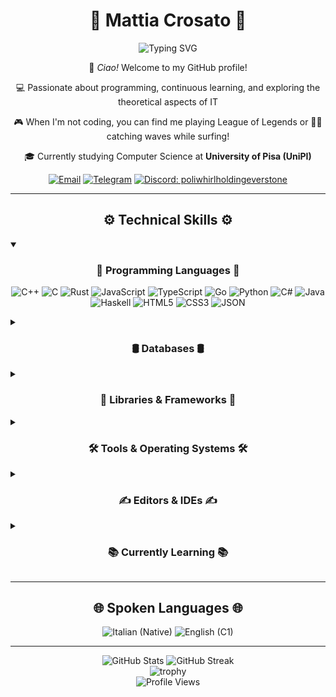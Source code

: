 <h1 align="center">🌟 <strong>Mattia Crosato</strong> 🌟</h1>

<div align="center">
  <img src="https://readme-typing-svg.herokuapp.com?font=Fira+Code&pause=1000&color=D4A373&center=true&vCenter=true&width=435&lines=Web+Developer;Computer+Science+Student;Passionate+Programmer;Continuous+Learner" alt="Typing SVG" />
</div>

<div align="center">
  <p>👋 <em>Ciao!</em> Welcome to my GitHub profile!</p>
  <p>💻 Passionate about programming, continuous learning, and exploring the theoretical aspects of IT</p> 
  <p>🎮 When I'm not coding, you can find me playing League of Legends or 🏄‍♂️ catching waves while surfing!</p>
  <p>🎓 Currently studying Computer Science at <strong>University of Pisa (UniPI)</strong></p>
  
  <a href="mailto:mattia.crosato@gmail.com"><img src="https://img.shields.io/badge/Email-D4A373?style=for-the-badge&logo=gmail&logoColor=white" alt="Email" /></a>
  <a href="https://t.me/Poliwhirl"><img src="https://img.shields.io/badge/Telegram-D4A373?style=for-the-badge&logo=telegram&logoColor=white" alt="Telegram" /></a>
  <a href="#"><img src="https://img.shields.io/badge/Discord-D4A373?style=for-the-badge&logo=discord&logoColor=white" alt="Discord: poliwhirlholdingeverstone" /></a>
</div>

<hr>

<h2 align="center">⚙️ <strong>Technical Skills</strong> ⚙️</h2>

<details open>
  <summary><h3 align="center">📜 <strong>Programming Languages</strong> 📜</h3></summary>
  <p align="center">
      <img alt="C++" src="https://img.shields.io/badge/c++-D4A373?style=for-the-badge&logo=c%2B%2B&logoColor=white" />
      <img alt="C" src="https://img.shields.io/badge/c-D4A373?style=for-the-badge&logo=c&logoColor=white" />
      <img alt="Rust" src="https://img.shields.io/badge/rust-D4A373?style=for-the-badge&logo=rust&logoColor=white" />
      <img alt="JavaScript" src="https://img.shields.io/badge/javascript-D4A373?style=for-the-badge&logo=javascript&logoColor=white" />
      <img alt="TypeScript" src="https://img.shields.io/badge/typescript-D4A373?style=for-the-badge&logo=typescript&logoColor=white" />
      <img alt="Go" src="https://img.shields.io/badge/go-D4A373?style=for-the-badge&logo=go&logoColor=white" />
      <img alt="Python" src="https://img.shields.io/badge/python-D4A373?style=for-the-badge&logo=python&logoColor=white" />
      <img alt="C#" src="https://img.shields.io/badge/c%23-D4A373?style=for-the-badge&logo=csharp&logoColor=white" />
      <img alt="Java" src="https://img.shields.io/badge/java-D4A373?style=for-the-badge&logo=openjdk&logoColor=white" />
      <img alt="Haskell" src="https://img.shields.io/badge/haskell-D4A373?style=for-the-badge&logo=haskell&logoColor=white" />
      <img alt="HTML5" src="https://img.shields.io/badge/html5-D4A373?style=for-the-badge&logo=html5&logoColor=white" />
      <img alt="CSS3" src="https://img.shields.io/badge/css3-D4A373?style=for-the-badge&logo=css3&logoColor=white" />
      <img alt="JSON" src="https://img.shields.io/badge/json-D4A373?style=for-the-badge&logo=json&logoColor=white" />
  </p>
</details>

<details>
  <summary><h3 align="center">🛢️ <strong>Databases</strong> 🛢️</h3></summary>
  <p align="center">
      <img alt="MongoDB" src="https://img.shields.io/badge/mongodb-D4A373?style=for-the-badge&logo=mongodb&logoColor=white" />
      <img alt="MySQL" src="https://img.shields.io/badge/mysql-D4A373?style=for-the-badge&logo=mysql&logoColor=white" />
      <img alt="Redis" src="https://img.shields.io/badge/redis-D4A373?style=for-the-badge&logo=redis&logoColor=white" />
      <img alt="PostgreSQL" src="https://img.shields.io/badge/postgresql-D4A373?style=for-the-badge&logo=postgresql&logoColor=white" />
  </p>
</details>

<details>
  <summary><h3 align="center">📙 <strong>Libraries & Frameworks</strong> 📙</h3></summary>
  <p align="center">
      <img alt="Angular" src="https://img.shields.io/badge/angular-D4A373?style=for-the-badge&logo=angular&logoColor=white" />
      <img alt="Flutter" src="https://img.shields.io/badge/flutter-D4A373?style=for-the-badge&logo=flutter&logoColor=white" />  
      <img alt="NestJS" src="https://img.shields.io/badge/nest.js-D4A373?style=for-the-badge&logo=nestjs&logoColor=white" />
      <img alt="Express" src="https://img.shields.io/badge/express-D4A373?style=for-the-badge&logo=express&logoColor=white" />
      <img alt=".NET" src="https://img.shields.io/badge/.net-D4A373?style=for-the-badge&logo=.net&logoColor=white" />
      <img alt="Fastify" src="https://img.shields.io/badge/fastify-D4A373?style=for-the-badge&logo=fastify&logoColor=white" />
      <img alt="PyTorch" src="https://img.shields.io/badge/pytorch-D4A373?style=for-the-badge&logo=pytorch&logoColor=white" />
      <img alt="OpenGL" src="https://img.shields.io/badge/opengl-D4A373?style=for-the-badge&logo=opengl&logoColor=white" />
      <img alt="Vulkan" src="https://img.shields.io/badge/vulkan-D4A373?style=for-the-badge&logo=vulkan&logoColor=white" />
      <img alt="SDL2" src="https://img.shields.io/badge/sdl2-D4A373?style=for-the-badge&logo=c%2B%2B&logoColor=white" />
      <img alt="STL" src="https://img.shields.io/badge/stl-D4A373?style=for-the-badge&logo=c%2B%2B&logoColor=white" />
      <img alt="Electron" src="https://img.shields.io/badge/electron-D4A373?style=for-the-badge&logo=electron&logoColor=white" />
      <img alt="Unity" src="https://img.shields.io/badge/unity-D4A373?style=for-the-badge&logo=unity&logoColor=white" />
      <img alt="Pandas" src="https://img.shields.io/badge/pandas-D4A373?style=for-the-badge&logo=pandas&logoColor=white" />
      <img alt="NumPy" src="https://img.shields.io/badge/numpy-D4A373?style=for-the-badge&logo=numpy&logoColor=white" />
  </p>
</details>

<details>
  <summary><h3 align="center">🛠️ <strong>Tools & Operating Systems</strong> 🛠️</h3></summary>
  <p align="center">
      <img alt="NodeJS" src="https://img.shields.io/badge/node.js-D4A373?style=for-the-badge&logo=node.js&logoColor=white" />
      <img alt="npm" src="https://img.shields.io/badge/npm-D4A373?style=for-the-badge&logo=npm&logoColor=white" />
      <img alt="Git" src="https://img.shields.io/badge/git-D4A373?style=for-the-badge&logo=git&logoColor=white" />
      <img alt="Kubernetes" src="https://img.shields.io/badge/kubernetes-D4A373?style=for-the-badge&logo=kubernetes&logoColor=white" />
      <img alt="Docker" src="https://img.shields.io/badge/docker-D4A373?style=for-the-badge&logo=docker&logoColor=white" />
      <img alt="GitHub" src="https://img.shields.io/badge/github-D4A373?style=for-the-badge&logo=github&logoColor=white" />
      <img alt="Linux" src="https://img.shields.io/badge/linux-D4A373?style=for-the-badge&logo=linux&logoColor=white" />
      <img alt="Windows" src="https://img.shields.io/badge/windows-D4A373?style=for-the-badge&logo=windows&logoColor=white" />
  </p>
</details>

<details>
  <summary><h3 align="center">✍️ <strong>Editors & IDEs</strong> ✍️</h3></summary>
  <p align="center">
      <img alt="VS Code" src="https://img.shields.io/badge/vscode-D4A373?style=for-the-badge&logo=visual-studio-code&logoColor=white" />
      <img alt="Visual Studio" src="https://img.shields.io/badge/visual%20studio-D4A373?style=for-the-badge&logo=visual-studio&logoColor=white" />
      <img alt="WebStorm" src="https://img.shields.io/badge/webstorm-D4A373?style=for-the-badge&logo=webstorm&logoColor=white" />
      <img alt="PyCharm" src="https://img.shields.io/badge/pycharm-D4A373?style=for-the-badge&logo=pycharm&logoColor=white" />
      <img alt="CLion" src="https://img.shields.io/badge/clion-D4A373?style=for-the-badge&logo=clion&logoColor=white" />
      <img alt="IntelliJ IDEA" src="https://img.shields.io/badge/intellij-D4A373?style=for-the-badge&logo=intellij-idea&logoColor=white" />
      <img alt="GoLand" src="https://img.shields.io/badge/goland-D4A373?style=for-the-badge&logo=goland&logoColor=white" />
      <img alt="Android Studio" src="https://img.shields.io/badge/android%20studio-D4A373?style=for-the-badge&logo=android-studio&logoColor=white" />
      <img alt="RustRover" src="https://img.shields.io/badge/rustrover-D4A373?style=for-the-badge&logo=rust&logoColor=white" />
  </p>
</details>

<details>
  <summary><h3 align="center">📚 <strong>Currently Learning</strong> 📚</h3></summary>
  <p align="center">
      <img alt="Julia" src="https://img.shields.io/badge/julia-D4A373?style=for-the-badge&logo=julia&logoColor=white" />
      <img alt="Elixir" src="https://img.shields.io/badge/elixir-D4A373?style=for-the-badge&logo=elixir&logoColor=white" />
      <img alt="Nim" src="https://img.shields.io/badge/nim-D4A373?style=for-the-badge&logo=nim&logoColor=white" />
      <img alt="Ruby" src="https://img.shields.io/badge/ruby-D4A373?style=for-the-badge&logo=ruby&logoColor=white" />
      <img alt="APL" src="https://img.shields.io/badge/apl-D4A373?style=for-the-badge&logoColor=white" />
      <img alt="Clojure" src="https://img.shields.io/badge/clojure-D4A373?style=for-the-badge&logo=clojure&logoColor=white" />
      <img alt="Zig" src="https://img.shields.io/badge/zig-D4A373?style=for-the-badge&logo=zig&logoColor=white" />
  </p>
</details>

<hr>

<h2 align="center">🌐 <strong>Spoken Languages</strong> 🌐</h2>
<div align="center">
  <img src="https://img.shields.io/badge/🇮🇹%20Italian-Native-D4A373?style=for-the-badge" alt="Italian (Native)" />
  <img src="https://img.shields.io/badge/🇬🇧%20English-C1-D4A373?style=for-the-badge" alt="English (C1)" />
</div>

<hr>

<div align="center">
  <img src="https://github-readme-stats.vercel.app/api?username=mattiacrosato&show_icons=true&theme=gruvbox&hide_border=true" alt="GitHub Stats" />
  <img src="https://github-readme-streak-stats.herokuapp.com/?user=mattiacrosato&theme=gruvbox&hide_border=true" alt="GitHub Streak" />
</div>

<div align="center">
  <img src="https://github-profile-trophy.vercel.app/?username=mattiacrosato&theme=gruvbox&no-frame=true&column=7" alt="trophy" />
</div>

<div align="center">
  <img src="https://komarev.com/ghpvc/?username=mattiacrosato&style=for-the-badge&color=D4A373" alt="Profile Views" />
</div>

